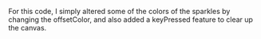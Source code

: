 For this code, I simply altered some of the colors of the sparkles by changing the offsetColor, and also added a keyPressed feature to clear up the canvas.
